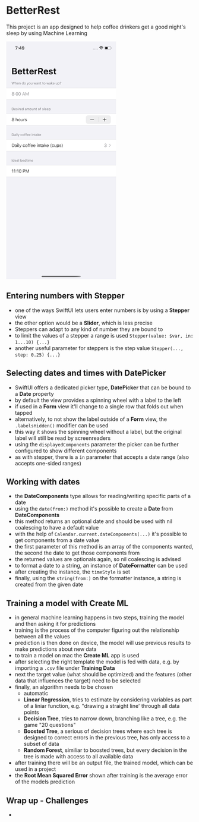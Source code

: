 # BetterRest
This project is an app designed to help coffee drinkers get a good night's sleep by using Machine Learning

![App screenshot](BetterRest.png)


## Entering numbers with Stepper
- one of the ways SwiftUI lets users enter numbers is by using a **Stepper** view
- the other option would be a __Slider__, which is less precise
- Steppers can adapt to any kind of number they are bound to
- to limit the values of a stepper a range is used `Stepper(value: $var, in: 1...10) {...}`
- another useful parameter for steppers is the step value `Stepper(..., step: 0.25) {...}`

## Selecting dates and times with DatePicker
- SwiftUI offers a dedicated picker type, **DatePicker** that can be bound to a **Date** property
- by default the view provides a spinning wheel with a label to the left
- if used in a __Form__ view it'll change to a single row that folds out when tapped
- alternatively, to not show the label outside of a __Form__ view, the `.labelsHidden()` modifier can be used
- this way it shows the spinning wheel without a label, but the original label will still be read by screenreaders
- using the `displayedComponents` parameter the picker can be further configured to show different components
- as with stepper, there is a `in` parameter that accepts a date range (also accepts one-sided ranges)

## Working with dates
- the **DateComponents** type allows for reading/writing specific parts of a date
- using the `date(from:)` method it's possible to create a __Date__ from __DateComponents__
- this method returns an optional date and should be used with nil coalescing to have a default value
- with the help of `Calendar.current.dateComponents(...)` it's possible to get components from a date value
- the first parameter of this method is an array of the components wanted, the second the date to get those components from
- the returned values are optionals again, so nil coalescing is advised
- to format a date to a string,  an instance of **DateFormatter** can be used
- after creating the instance, the `timeStyle` is set
- finally, using the `string(from:)` on the formatter instance, a string is created from the given date 

## Training a model with Create ML
- in general machine learning happens in two steps, training the model and then asking it for predictions
- training is the process of the computer figuring out the relationship between all the values
- prediction is then done on device, the model will use previous results to make predictions about new data
- to train a model on mac the **Create ML** app is used
- after selecting the right template the model is fed with data, e.g. by importing a `.csv` file under __Training Data__
- next the target value (what should be optimized) and the features (other data that influences the target) need to be selected
- finally, an algorithm needs to be chosen
  - automatic
  - **Linear Regression**, tries to estimate by considering variables as part of a liniar function, e.g. "drawing a straight line' through all data points
  - **Decision Tree**, tries to narrow down, branching like a tree, e.g. the game "20 questions"
  - **Boosted Tree**, a serious of decision trees where each tree is designed to correct errors in the previous tree, has only access to a subset of data
  - **Random Forest**, similiar to boosted trees, but every decision in the tree is made with access to all available data
- after training there will be an output file, the trained model, which can be used in a project
- the **Root Mean Squared Error** shown after training is the average error of the models prediction

## Wrap up - Challenges
- 
